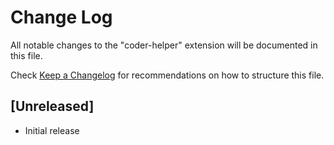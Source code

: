 # Change Log

All notable changes to the "coder-helper" extension will be documented in this file.

Check [Keep a Changelog](http://keepachangelog.com/) for recommendations on how to structure this file.

## [Unreleased]

- Initial release
